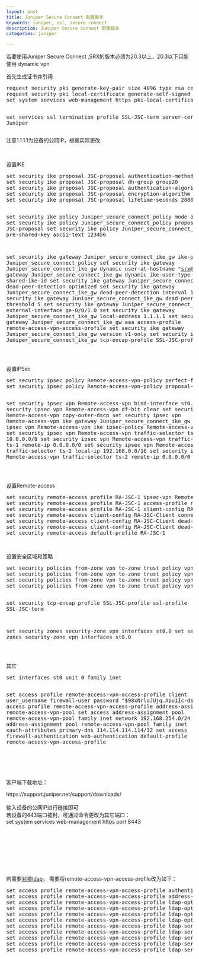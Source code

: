 ```yaml
---
layout: post
title: Juniper Secure Connect 配置脚本
keywords: juniper, ssl, secure connect
description: Juniper Secure Connect 配置脚本
categories: juniper

---
```


若要使用Juniper Secure Connect ,SRX的版本必须为20.3以上，20.3以下只能使用 dynamic vpn 

<p>首先生成证书并引用</p>
<div>
<div class="cnblogs_Highlighter">
<pre class="brush:csharp;gutter:true;">request security pki generate-key-pair size 4096 type rsa certificate-id Juniper
request security pki local-certificate generate-self-signed certificate-id Juniper subject "DC=Juniper,CN=edu" domain-name edu.juniper.net ip-address 1.1.1.1 
set system services web-management https pki-local-certificate Juniper

set services ssl termination profile SSL-JSC-term server-certificate Juniper
</pre>
</div>
<p>注意1.1.1.1为设备的公网IP，根据实际更改</p>
<p>&nbsp;</p>
<p>设置IKE</p>
<div class="cnblogs_Highlighter">
<pre class="brush:csharp;gutter:true;">set security ike proposal JSC-proposal authentication-method pre-shared-keys
set security ike proposal JSC-proposal dh-group group20
set security ike proposal JSC-proposal authentication-algorithm sha-256
set security ike proposal JSC-proposal encryption-algorithm aes-256-cbc
set security ike proposal JSC-proposal lifetime-seconds 28800

set security ike policy Juniper_secure_connect_policy mode aggressive
set security ike policy Juniper_secure_connect_policy proposals JSC-proposal
set security ike policy Juniper_secure_connect_policy pre-shared-key ascii-text 123456

set security ike gateway Juniper_secure_connect_ike_gw ike-policy Juniper_secure_connect_policy
set security ike gateway Juniper_secure_connect_ike_gw dynamic user-at-hostname "srx@juniper.com"
set security ike gateway Juniper_secure_connect_ike_gw dynamic ike-user-type shared-ike-id
set security ike gateway Juniper_secure_connect_ike_gw dead-peer-detection optimized
set security ike gateway Juniper_secure_connect_ike_gw dead-peer-detection interval 10
set security ike gateway Juniper_secure_connect_ike_gw dead-peer-detection threshold 5
set security ike gateway Juniper_secure_connect_ike_gw external-interface ge-0/0/1.0
set security ike gateway Juniper_secure_connect_ike_gw local-address 1.1.1.1
set security ike gateway Juniper_secure_connect_ike_gw aaa access-profile remote-access-vpn-access-profile
set security ike gateway Juniper_secure_connect_ike_gw version v1-only
set security ike gateway Juniper_secure_connect_ike_gw tcp-encap-profile SSL-JSC-profile
</pre>
</div>
<p>&nbsp;</p>
<p>设置IPSec</p>
<div class="cnblogs_Highlighter">
<pre class="brush:csharp;gutter:true;">set security ipsec policy Remote-access-vpn-policy perfect-forward-secrecy keys group19
set security ipsec policy Remote-access-vpn-policy proposal-set standard

set security ipsec vpn Remote-access-vpn bind-interface st0.0
set security ipsec vpn Remote-access-vpn df-bit clear
set security ipsec vpn Remote-access-vpn copy-outer-dscp
set security ipsec vpn Remote-access-vpn ike gateway Juniper_secure_connect_ike_gw
set security ipsec vpn Remote-access-vpn ike ipsec-policy Remote-access-vpn-policy
set security ipsec vpn Remote-access-vpn traffic-selector ts-1 local-ip 10.0.0.0/8
set security ipsec vpn Remote-access-vpn traffic-selector ts-1 remote-ip 0.0.0.0/0
set security ipsec vpn Remote-access-vpn traffic-selector ts-2 local-ip 192.168.0.0/16
set security ipsec vpn Remote-access-vpn traffic-selector ts-2 remote-ip 0.0.0.0/0
</pre>
</div>
<p>&nbsp;</p>
<p>设置Remote-access</p>
<div class="cnblogs_Highlighter">
<pre class="brush:csharp;gutter:true;">set security remote-access profile RA-JSC-1 ipsec-vpn Remote-access-vpn
set security remote-access profile RA-JSC-1 access-profile remote-access-vpn-access-profile
set security remote-access profile RA-JSC-1 client-config RA-JSC-Client
set security remote-access client-config RA-JSC-Client connection-mode manual
set security remote-access client-config RA-JSC-Client dead-peer-detection interval 60
set security remote-access client-config RA-JSC-Client dead-peer-detection threshold 5
set security remote-access default-profile RA-JSC-1
</pre>
</div>
<p>&nbsp;</p>
<p>设置安全区域和策略</p>
<div class="cnblogs_Highlighter">
<pre class="brush:csharp;gutter:true;">set security policies from-zone vpn to-zone trust policy vpn-to-trust match source-address any
set security policies from-zone vpn to-zone trust policy vpn-to-trust match destination-address any
set security policies from-zone vpn to-zone trust policy vpn-to-trust match application any
set security policies from-zone vpn to-zone trust policy vpn-to-trust then permit

set security tcp-encap profile SSL-JSC-profile ssl-profile SSL-JSC-term

set security zones security-zone vpn interfaces st0.0 
set security zones security-zone vpn interfaces st0.0 
</pre>
</div>
<p>&nbsp;</p>
</div>
<p>其它</p>
<div class="cnblogs_Highlighter">
<pre class="brush:csharp;gutter:true;">set interfaces st0 unit 0 family inet

set access profile remote-access-vpn-access-profile client user_username firewall-user password "$98xNrloJUjq.Apu1Ic-dsaZj"
set access profile remote-access-vpn-access-profile address-assignment pool remote-access-vpn-pool
set access address-assignment pool remote-access-vpn-pool family inet network 192.168.254.0/24
set access address-assignment pool remote-access-vpn-pool family inet xauth-attributes primary-dns 114.114.114.114/32
set access firewall-authentication web-authentication default-profile remote-access-vpn-access-profile
</pre>
</div>
<p>&nbsp;</p>
<p>&nbsp;</p>
<p>客户端下载地址：</p>
<div>https://support.juniper.net/support/downloads/</div>
<div>&nbsp;</div>
<div>输入设备的公网IP进行链接即可</div>
<div>若设备的443端口被封，可通过命令更改为其它端口：</div>
<div>set system services web-management https port 8443</div>
<div><img src="/images/blog/725676-20220116185840488-1711852338.png" alt="" />
<p><img src="/images/blog/725676-20220116185848956-1163792909.png" alt="" /></p>
<p><img src="/images/blog/725676-20220116185857941-141507157.png" alt="" /></p>
<p>&nbsp;</p>
<p>&nbsp;</p>
<p>&nbsp;</p>
<p>若需要<a href="https://www.cnblogs.com/id404/" target="_blank">对接ldap</a>， 需要将remote-access-vpn-access-profile改为如下：</p>
<div class="cnblogs_Highlighter">
<pre class="brush:bash;gutter:true;">set access profile remote-access-vpn-access-profile authentication-order ldap
set access profile remote-access-vpn-access-profile address-assignment pool remote-access-vpn-pool
set access profile remote-access-vpn-access-profile ldap-options base-distinguished-name CN=Users,DC=id404,DC=local
set access profile remote-access-vpn-access-profile ldap-options search search-filter sAMAccountName=
set access profile remote-access-vpn-access-profile ldap-options search admin-search distinguished-name CN=Administrator,CN=Users,DC=id404,DC=local
set access profile remote-access-vpn-access-profile ldap-options search admin-search password "$2$M8ZUiHmSylLx"
set access profile remote-access-vpn-access-profile ldap-server 10.12.130.6 tls-type start-tls
set access profile remote-access-vpn-access-profile ldap-server 10.12.130.6 tls-timeout 3
set access profile remote-access-vpn-access-profile ldap-server 10.12.130.6 tls-min-version v1.2
set access profile remote-access-vpn-access-profile ldap-server 10.12.130.6 no-tls-certificate-check
set access profile remote-access-vpn-access-profile ldap-server 10.12.130.6 tls-peer-name peername
</pre>
</div>
<p>&nbsp;</p>
<p>&nbsp;</p>
</div>
<p>&nbsp;</p>
    
